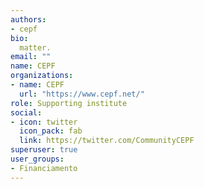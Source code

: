```yaml
---
authors:
- cepf
bio: 
  matter.
email: ""
name: CEPF
organizations:
- name: CEPF
  url: "https://www.cepf.net/"
role: Supporting institute
social:
- icon: twitter
  icon_pack: fab
  link: https://twitter.com/CommunityCEPF
superuser: true
user_groups:
- Financiamento
---
```


